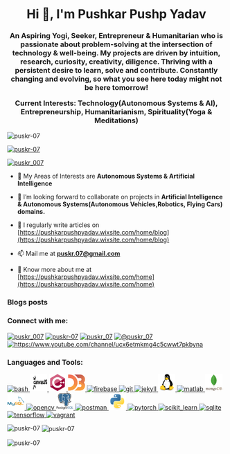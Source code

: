 <h1 align="center">Hi 👋, I'm Pushkar Pushp Yadav</h1>
<h3 align="center"> An Aspiring Yogi, Seeker, Entrepreneur & Humanitarian who is passionate about problem-solving at the intersection of technology & well-being. My projects are driven by intuition, research, curiosity, creativity, diligence. Thriving with a persistent desire to learn, solve and contribute. Constantly changing and evolving, so what you see here today might not be here tomorrow!

Current Interests: Technology(Autonomous Systems & AI), Entrepreneurship, Humanitarianism, Spirituality(Yoga & Meditations)</h3>

<p align="left"> <img src="https://komarev.com/ghpvc/?username=puskr-07&label=Profile%20views&color=0e75b6&style=flat" alt="puskr-07" /> </p>

<p align="left"> <a href="https://github.com/ryo-ma/github-profile-trophy"><img src="https://github-profile-trophy.vercel.app/?username=puskr-07" alt="puskr-07" /></a> </p>

<p align="left"> <a href="https://twitter.com/puskr_007" target="blank"><img src="https://img.shields.io/twitter/follow/puskr_007?logo=twitter&style=for-the-badge" alt="puskr_007" /></a> </p>

- 🌱 My Areas of Interests are **Autonomous Systems & Artificial Intelligence**

- 👯 I’m looking forward to collaborate on projects in **Artificial Intelligence & Autonomous Systems(Autonomous Vehicles,Robotics, Flying Cars) domains.**

- 📝 I regularly write articles on [https://pushkarpushpyadav.wixsite.com/home/blog](https://pushkarpushpyadav.wixsite.com/home/blog)

- 📫 Mail me at **puskr.07@gmail.com**

- 📄 Know more about me at [https://pushkarpushpyadav.wixsite.com/home](https://pushkarpushpyadav.wixsite.com/home)

### Blogs posts
<!-- BLOG-POST-LIST:START -->
<!-- BLOG-POST-LIST:END -->

<h3 align="left">Connect with me:</h3>
<p align="left">
<a href="https://twitter.com/puskr_007" target="blank"><img align="center" src="https://raw.githubusercontent.com/rahuldkjain/github-profile-readme-generator/master/src/images/icons/Social/twitter.svg" alt="puskr_007" height="30" width="40" /></a>
<a href="https://linkedin.com/in/puskr-07" target="blank"><img align="center" src="https://raw.githubusercontent.com/rahuldkjain/github-profile-readme-generator/master/src/images/icons/Social/linked-in-alt.svg" alt="puskr-07" height="30" width="40" /></a>
<a href="https://instagram.com/puskr_07" target="blank"><img align="center" src="https://raw.githubusercontent.com/rahuldkjain/github-profile-readme-generator/master/src/images/icons/Social/instagram.svg" alt="puskr_07" height="30" width="40" /></a>
<a href="https://medium.com/@puskr_07" target="blank"><img align="center" src="https://raw.githubusercontent.com/rahuldkjain/github-profile-readme-generator/master/src/images/icons/Social/medium.svg" alt="@puskr_07" height="30" width="40" /></a>
<a href="https://www.youtube.com/c/https://www.youtube.com/channel/ucx6etmkmg4c5cwwt7pkbyna" target="blank"><img align="center" src="https://raw.githubusercontent.com/rahuldkjain/github-profile-readme-generator/master/src/images/icons/Social/youtube.svg" alt="https://www.youtube.com/channel/ucx6etmkmg4c5cwwt7pkbyna" height="30" width="40" /></a>
</p>

<h3 align="left">Languages and Tools:</h3>
<p align="left"> <a href="https://www.gnu.org/software/bash/" target="_blank"> <img src="https://www.vectorlogo.zone/logos/gnu_bash/gnu_bash-icon.svg" alt="bash" width="40" height="40"/> </a> <a href="https://canvasjs.com" target="_blank"> <img src="https://raw.githubusercontent.com/Hardik0307/Hardik0307/master/assets/canvasjs-charts.svg" alt="canvasjs" width="40" height="40"/> </a> <a href="https://www.w3schools.com/cpp/" target="_blank"> <img src="https://raw.githubusercontent.com/devicons/devicon/master/icons/cplusplus/cplusplus-original.svg" alt="cplusplus" width="40" height="40"/> </a> <a href="https://d3js.org/" target="_blank"> <img src="https://raw.githubusercontent.com/devicons/devicon/master/icons/d3js/d3js-original.svg" alt="d3js" width="40" height="40"/> </a> <a href="https://firebase.google.com/" target="_blank"> <img src="https://www.vectorlogo.zone/logos/firebase/firebase-icon.svg" alt="firebase" width="40" height="40"/> </a> <a href="https://git-scm.com/" target="_blank"> <img src="https://www.vectorlogo.zone/logos/git-scm/git-scm-icon.svg" alt="git" width="40" height="40"/> </a> <a href="https://jekyllrb.com/" target="_blank"> <img src="https://www.vectorlogo.zone/logos/jekyllrb/jekyllrb-icon.svg" alt="jekyll" width="40" height="40"/> </a> <a href="https://www.linux.org/" target="_blank"> <img src="https://raw.githubusercontent.com/devicons/devicon/master/icons/linux/linux-original.svg" alt="linux" width="40" height="40"/> </a> <a href="https://www.mathworks.com/" target="_blank"> <img src="https://upload.wikimedia.org/wikipedia/commons/2/21/Matlab_Logo.png" alt="matlab" width="40" height="40"/> </a> <a href="https://www.mongodb.com/" target="_blank"> <img src="https://raw.githubusercontent.com/devicons/devicon/master/icons/mongodb/mongodb-original-wordmark.svg" alt="mongodb" width="40" height="40"/> </a> <a href="https://www.mysql.com/" target="_blank"> <img src="https://raw.githubusercontent.com/devicons/devicon/master/icons/mysql/mysql-original-wordmark.svg" alt="mysql" width="40" height="40"/> </a> <a href="https://opencv.org/" target="_blank"> <img src="https://www.vectorlogo.zone/logos/opencv/opencv-icon.svg" alt="opencv" width="40" height="40"/> </a> <a href="https://www.postgresql.org" target="_blank"> <img src="https://raw.githubusercontent.com/devicons/devicon/master/icons/postgresql/postgresql-original-wordmark.svg" alt="postgresql" width="40" height="40"/> </a> <a href="https://postman.com" target="_blank"> <img src="https://www.vectorlogo.zone/logos/getpostman/getpostman-icon.svg" alt="postman" width="40" height="40"/> </a> <a href="https://www.python.org" target="_blank"> <img src="https://raw.githubusercontent.com/devicons/devicon/master/icons/python/python-original.svg" alt="python" width="40" height="40"/> </a> <a href="https://pytorch.org/" target="_blank"> <img src="https://www.vectorlogo.zone/logos/pytorch/pytorch-icon.svg" alt="pytorch" width="40" height="40"/> </a> <a href="https://scikit-learn.org/" target="_blank"> <img src="https://upload.wikimedia.org/wikipedia/commons/0/05/Scikit_learn_logo_small.svg" alt="scikit_learn" width="40" height="40"/> </a> <a href="https://www.sqlite.org/" target="_blank"> <img src="https://www.vectorlogo.zone/logos/sqlite/sqlite-icon.svg" alt="sqlite" width="40" height="40"/> </a> <a href="https://www.tensorflow.org" target="_blank"> <img src="https://www.vectorlogo.zone/logos/tensorflow/tensorflow-icon.svg" alt="tensorflow" width="40" height="40"/> </a> <a href="https://www.vagrantup.com/" target="_blank"> <img src="https://www.vectorlogo.zone/logos/vagrantup/vagrantup-icon.svg" alt="vagrant" width="40" height="40"/> </a> </p>

<p><img align="left" src="https://github-readme-stats.vercel.app/api/top-langs?username=puskr-07&show_icons=true&locale=en&layout=compact" alt="puskr-07" /></p>

<p>&nbsp;<img align="center" src="https://github-readme-stats.vercel.app/api?username=puskr-07&show_icons=true&locale=en" alt="puskr-07" /></p>

<p><img align="center" src="https://github-readme-streak-stats.herokuapp.com/?user=puskr-07&" alt="puskr-07" /></p>
